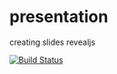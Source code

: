 # presentation
creating slides revealjs 


[![Build Status](https://app.travis-ci.com/kirubeltadesse/presentation.svg?branch=master)](https://app.travis-ci.com/kirubeltadesse/presentation)
